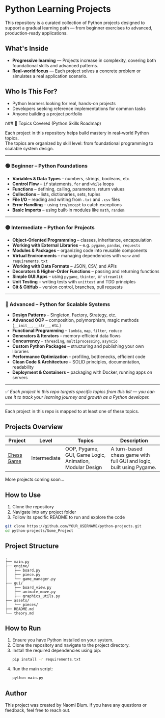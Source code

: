 # Python Learning Projects

This repository is a curated collection of Python projects designed to support a gradual learning path — from beginner exercises to advanced, production-ready applications.

## What's Inside

- **Progressive learning** — Projects increase in complexity, covering both foundational skills and advanced patterns.
- **Real-world focus** — Each project solves a concrete problem or simulates a real application scenario.

## Who Is This For?

- Python learners looking for real, hands-on projects
- Developers seeking reference implementations for common tasks
- Anyone building a project portfolio

ה## 📘 Topics Covered (Python Skills Roadmap)

Each project in this repository helps build mastery in real-world Python topics.  
The topics are organized by skill level: from foundational programming to scalable system design.

---

### 🟢 Beginner – Python Foundations

- **Variables & Data Types** – numbers, strings, booleans, etc.
- **Control Flow** – `if` statements, `for` and `while` loops
- **Functions** – defining, calling, parameters, return values
- **Collections** – lists, dictionaries, sets, tuples
- **File I/O** – reading and writing from `.txt` and `.csv` files
- **Error Handling** – using `try`/`except` to catch exceptions
- **Basic Imports** – using built-in modules like `math`, `random`

---

### 🟡 Intermediate – Python for Projects

- **Object-Oriented Programming** – classes, inheritance, encapsulation
- **Working with External Libraries** – e.g. `pygame`, `pandas`, `requests`
- **Modules & Packages** – organizing code into reusable components
- **Virtual Environments** – managing dependencies with `venv` and `requirements.txt`
- **Working with Data Formats** – JSON, CSV, and APIs
- **Decorators & Higher-Order Functions** – passing and returning functions
- **Simple GUI Apps** – using `pygame`, `tkinter`, or `streamlit`
- **Unit Testing** – writing tests with `unittest` and TDD principles
- **Git & GitHub** – version control, branches, pull requests

---

### 🔴 Advanced – Python for Scalable Systems

- **Design Patterns** – Singleton, Factory, Strategy, etc.
- **Advanced OOP** – composition, polymorphism, magic methods (`__init__`, `__str__`, etc.)
- **Functional Programming** – `lambda`, `map`, `filter`, `reduce`
- **Generators & Iterators** – memory-efficient data flows
- **Concurrency** – `threading`, `multiprocessing`, `asyncio`
- **Custom Python Packages** – structuring and publishing your own libraries
- **Performance Optimization** – profiling, bottlenecks, efficient code
- **Clean Code & Architecture** – SOLID principles, documentation, readability
- **Deployment & Containers** – packaging with Docker, running apps on servers

---

✅ *Each project in this repo targets specific topics from this list — you can use it to track your learning journey and growth as a Python developer.*


---

Each project in this repo is mapped to at least one of these topics.


## Projects Overview

| Project                      | Level       | Topics                                                             | Description |
|-----------------------------|-------------|--------------------------------------------------------------------|-------------|
| [Chess Game](Chess_Project) | Intermediate | OOP, Pygame, GUI, Game Logic, Animation, Modular Design           | A turn-based chess game with full GUI and logic, built using Pygame. |

More projects coming soon...


## How to Use

1. Clone the repository  
2. Navigate into any project folder  
3. Follow its specific README to run and explore the code  

```bash
git clone https://github.com/YOUR_USERNAME/python-projects.git
cd python-projects/Some_Project
```

## Project Structure

```plaintext
.
├── main.py
├── engine/
│   ├── board.py
│   ├── piece.py
│   └── game_manager.py
├── gui/
│   ├── board_view.py
│   ├── animate_move.py
│   ├── graphics_utils.py
├── assets/
│   └── pieces/   
├── README.md
└── theory.md
```

## How to Run

1. Ensure you have Python installed on your system.
2. Clone the repository and navigate to the project directory.
3. Install the required dependencies using pip:
   ```bash
   pip install -r requirements.txt
   ```
4. Run the main script:
   ```bash
   python main.py
   ```

## Author

This project was created by Naomi Blum. If you have any questions or feedback, feel free to reach out.
